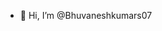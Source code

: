 - 👋 Hi, I’m @Bhuvaneshkumars07


<!---
Bhuvaneshkumars07/Bhuvaneshkumars07 is a ✨ special ✨ repository because its `README.md` (this file) appears on your GitHub profile.
You can click the Preview link to take a look at your changes.
--->
